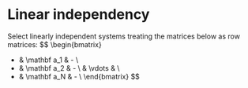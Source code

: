 # Linear independency

Select linearly independent systems treating the matrices below
as row matrices:
$$
\begin{bmatrix}
- & \mathbf a_1 & - \\
- & \mathbf a_2 & - \\
 & \vdots & \\
- & \mathbf a_N & - \\
\end{bmatrix}
$$